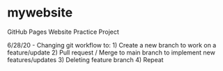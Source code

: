# mywebsite
GitHub Pages Website Practice Project

6/28/20 - Changing git workflow to: 1) Create a new branch to work on a feature/update
                                    2) Pull request / Merge to main branch to implement new features/updates
                                    3) Deleting feature branch
                                    4) Repeat
